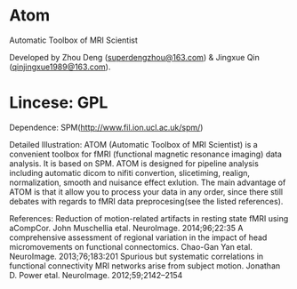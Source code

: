 Atom
====

Automatic Toolbox of MRI Scientist


Developed by Zhou Deng (superdengzhou@163.com) & Jingxue Qin (qinjingxue1989@163.com).


Lincese: GPL
====

Dependence: SPM(http://www.fil.ion.ucl.ac.uk/spm/)


Detailed Illustration:
  ATOM (Automatic Toolbox of MRI Scientist) is a convenient toolbox for fMRI (functional magnetic resonance imaging) data analysis. It is based on SPM. ATOM is designed for pipeline analysis including automatic dicom to nifiti convertion, slicetiming, realign, normalization, smooth and nuisance effect exlution.
  The main advantage of ATOM is that it allow you to process your data in any order, since there still debates with regards to fMRI data preprocesing(see the listed references).
  


References:
  Reduction of motion-related artifacts in resting state fMRI using aCompCor. John Muschellia etal. NeuroImage. 2014;96;22:35
  A comprehensive assessment of regional variation in the impact of head micromovements on functional connectomics. Chao-Gan Yan etal. NeuroImage. 2013;76;183:201
  Spurious but systematic correlations in functional connectivity MRI networks arise from subject motion. Jonathan D. Power etal. NeuroImage. 2012;59;2142–2154
